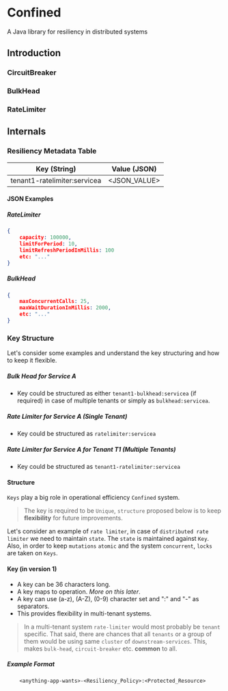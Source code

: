 # Confined
A Java library for resiliency in distributed systems

## Introduction

### CircuitBreaker

### BulkHead

### RateLimiter


## Internals


### Resiliency Metadata Table

| Key (String) | Value (JSON) |
|:------------:|:------------:|
| tenant1-ratelimiter:servicea | <JSON_VALUE> |

#### JSON Examples

##### RateLimiter

```json
{
    capacity: 100000,
    limitForPeriod: 10,
    limitRefreshPeriodInMillis: 100
    etc: "..."
}
```

##### BulkHead

```json
{
    maxConcurrentCalls: 25,
    maxWaitDurationInMillis: 2000,
    etc: "..."
}
```

### Key Structure
Let's consider some examples and understand the key structuring and how to keep it flexible.

##### Bulk Head for Service A
- Key could be structured as either `tenant1-bulkhead:servicea` (if required) in case of multiple tenants or simply as `bulkhead:servicea`.

##### Rate Limiter for Service A (Single Tenant)
- Key could be structured as `ratelimiter:servicea`

##### Rate Limiter for Service A for Tenant T1 (Multiple Tenants)
- Key could be structured as `tenant1-ratelimiter:servicea`


#### Structure 
`Keys` play a big role in operational efficiency `Confined` system.

> The key is required to be `Unique`, `structure` proposed below is to keep **flexibility** for future improvements.

Let's consider an example of `rate limiter`, in case of `distributed rate limiter` we need to maintain `state`. The `state` is maintained against `Key`. Also, in order to keep `mutations` `atomic` and the system `concurrent`, `locks` are taken on `Keys`. 

#### Key (in version 1)
- A key can be 36 characters long.
- A key maps to operation. *More on this later*.
- A key can use (a-z), (A-Z), (0-9) character set and ":" and "-" as separators.
- This provides flexibility in multi-tenant systems.

> In a multi-tenant system `rate-limiter` would most probably be `tenant` specific. That said, there are chances that all `tenants` or a group of them would be using same `cluster` of `downstream-services`. This, makes `bulk-head`, `circuit-breaker` etc. **common** to all.

##### Example Format

```
    <anything-app-wants>-<Resiliency_Policy>:<Protected_Resource>
```


